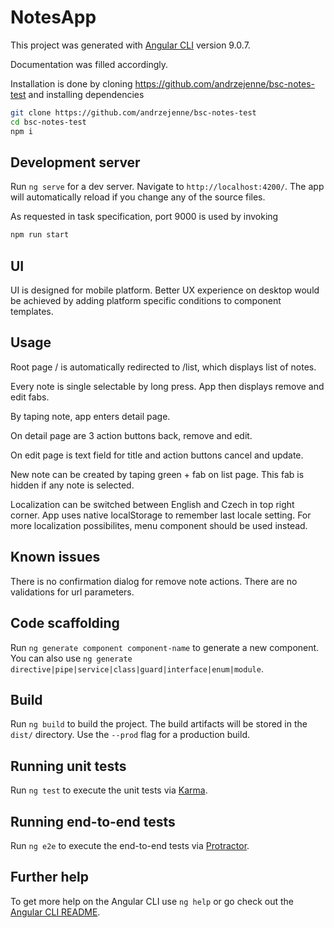 # NotesApp

This project was generated with [Angular CLI](https://github.com/angular/angular-cli) version 9.0.7.

Documentation was filled accordingly.

Installation is done by cloning https://github.com/andrzejenne/bsc-notes-test and installing dependencies
```bash
git clone https://github.com/andrzejenne/bsc-notes-test
cd bsc-notes-test
npm i
```

## Development server

Run `ng serve` for a dev server. Navigate to `http://localhost:4200/`. The app will automatically reload if you change any of the source files.

As requested in task specification, port 9000 is used by invoking 
```bash
npm run start
```
## UI
UI is designed for mobile platform.
Better UX experience on desktop would be achieved by adding platform specific conditions to component templates.

## Usage
Root page / is automatically redirected to /list, which displays list of notes.

Every note is single selectable by long press. App then displays remove and edit fabs.

By taping note, app enters detail page.

On detail page are 3 action buttons back, remove and edit.

On edit page is text field for title and action buttons cancel and update.

New note can be created by taping green + fab on list page.
This fab is hidden if any note is selected.

Localization can be switched between English and Czech in top right corner. App uses native localStorage to remember last locale setting. For more localization possibilites, menu component should be used instead.

## Known issues

There is no confirmation dialog for remove note actions.
There are no validations for url parameters.

## Code scaffolding

Run `ng generate component component-name` to generate a new component. You can also use `ng generate directive|pipe|service|class|guard|interface|enum|module`.

## Build

Run `ng build` to build the project. The build artifacts will be stored in the `dist/` directory. Use the `--prod` flag for a production build.

## Running unit tests

Run `ng test` to execute the unit tests via [Karma](https://karma-runner.github.io).

## Running end-to-end tests

Run `ng e2e` to execute the end-to-end tests via [Protractor](http://www.protractortest.org/).

## Further help

To get more help on the Angular CLI use `ng help` or go check out the [Angular CLI README](https://github.com/angular/angular-cli/blob/master/README.md).
